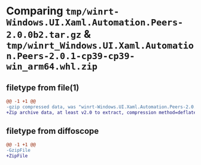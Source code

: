 # Comparing `tmp/winrt-Windows.UI.Xaml.Automation.Peers-2.0.0b2.tar.gz` & `tmp/winrt_Windows.UI.Xaml.Automation.Peers-2.0.1-cp39-cp39-win_arm64.whl.zip`

## filetype from file(1)

```diff
@@ -1 +1 @@
-gzip compressed data, was "winrt-Windows.UI.Xaml.Automation.Peers-2.0.0b2.tar", last modified: Sat Dec  2 18:27:22 2023, max compression
+Zip archive data, at least v2.0 to extract, compression method=deflate
```

## filetype from diffoscope

```diff
@@ -1 +1 @@
-GzipFile
+ZipFile
```

